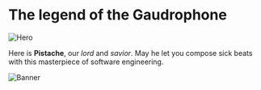 # The legend of the Gaudrophone

![Hero](https://gitlab.com/glo-2004_ift-2007/Studio/raw/master/cat-adult-landing-hero.jpg)

Here is **Pistache**, our *lord* and *savior*. May he let you compose sick beats with this masterpiece of software engineering.

![Banner](https://cdn.discordapp.com/attachments/361898594292334594/384567843758538763/Banner.png)